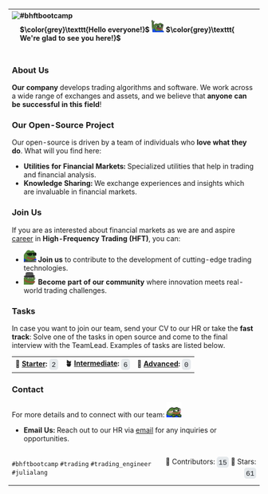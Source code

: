 <div>
<table>
  <tr>
    <th colspan=2 align=left>
    <img src=https://avatars.githubusercontent.com/u/154593302?s=200&v=4 height=80 align=left>
      <div align=left>
        #bhftbootcamp <br>
        $\color{grey}\texttt{Hello everyone!}$ <img src="https://github.com/bhftbootcamp/.github/blob/master/assets/pepe/hey.gif" width="25" height="25" /> $\color{grey}\texttt{ We're glad to see you here!}$
      </div>
    </th>
  </tr>
  <tr>
    <td colspan=2>
      <p>
        
### About Us

**Our company** develops trading algorithms and software.
We work across a wide range of exchanges and assets, and we believe that **anyone can be successful in this field**!

### Our Open-Source Project

Our open-source is driven by a team of individuals who **love what they do**. What will you find here:

- **Utilities for Financial Markets:** Specialized utilities that help in trading and financial analysis.
- **Knowledge Sharing:** We exchange experiences and insights which are invaluable in financial markets.

### Join Us

If you are as interested about financial markets as we are and aspire <a href=https://github.com/bhftbootcamp/.github/blob/master/careers/vacancies.md>career</a> in **High-Frequency Trading (HFT)**, you can:

- <img src=https://github.com/bhftbootcamp/.github/blob/master/assets/pepe/hackerman.gif height=25px> **Join us** to contribute to the development of cutting-edge trading technologies.
- <img src=https://github.com/bhftbootcamp/.github/blob/master/assets/pepe/greet.gif height=25px> **Become part of our community** where innovation meets real-world trading challenges.  

### Tasks

In case you want to join our team, send your CV to our HR or take the **fast track**: Solve one of the tasks in open source and come to the final interview with the TeamLead. Examples of tasks are listed below.

<table>
<tr>
<th>🌱 <a href="https://github.com/search?q=org%3Abhftbootcamp+is%3Aissue+is%3Aopen+label%3Astarter_task&type=issues" >Starter</a>:
<picture>
  <source media="(prefers-color-scheme: dark)" srcset=https://github.com/bhftbootcamp/.github/blob/master/assets/stats/dark/starter_task.svg>
  <source media="(prefers-color-scheme: light)" srcset=https://github.com/bhftbootcamp/.github/blob/master/assets/stats/light/starter_task.svg>
  <img src=https://github.com/bhftbootcamp/.github/blob/master/assets/stats/light/starter_task.svg height=22px align=center>
</picture>
</th>
<th>🪴 <a href="https://github.com/search?q=org%3Abhftbootcamp+is%3Aissue+is%3Aopen+label%3Aintermediate_task&type=issues" >Intermediate</a>:
<picture>
  <source media="(prefers-color-scheme: dark)" srcset=https://github.com/bhftbootcamp/.github/blob/master/assets/stats/dark/intermediate_task.svg>
  <source media="(prefers-color-scheme: light)" srcset=https://github.com/bhftbootcamp/.github/blob/master/assets/stats/light/intermediate_task.svg>
  <img src=https://github.com/bhftbootcamp/.github/blob/master/assets/stats/light/intermediate_task.svg height=22px align=center>
</picture>
</th>
<th>🌳 <a href="https://github.com/search?q=org%3Abhftbootcamp+is%3Aissue+is%3Aopen+label%3Aadvanced_task&type=issues" >Advanced</a>:
<picture>
  <source media="(prefers-color-scheme: dark)" srcset=https://github.com/bhftbootcamp/.github/blob/master/assets/stats/dark/advanced_task.svg>
  <source media="(prefers-color-scheme: light)" srcset=https://github.com/bhftbootcamp/.github/blob/master/assets/stats/light/advanced_task.svg>
  <img src=https://github.com/bhftbootcamp/.github/blob/master/assets/stats/light/advanced_task.svg height=22px align=center>
</picture>
</th>
</tr>
</table>

### Contact

For more details and to connect with our team: <img src=https://github.com/bhftbootcamp/.github/blob/master/assets/pepe/cute.gif height=30px>

- **Email Us:** Reach out to our HR via [email](mailto:epopova@bhft.com) for any inquiries or opportunities.
      </p>
    </td>
  </tr>
  <tr>
    <td>
<code>#bhftbootcamp</code> <code>#trading</code> <code>#trading_engineer</code>  <code>#julialang</code>
    </td>
    <td align=right>
👥 Contributors:
        <picture>
          <source media="(prefers-color-scheme: dark)" srcset=https://github.com/bhftbootcamp/.github/blob/master/assets/stats/dark/contributors.svg>
          <source media="(prefers-color-scheme: light)" srcset=https://github.com/bhftbootcamp/.github/blob/master/assets/stats/light/contributors.svg>
          <img src=https://github.com/bhftbootcamp/.github/blob/master/assets/stats/light/contributors.svg height=22px align=center>
        </picture>
🌟 Stars:
        <picture>
          <source media="(prefers-color-scheme: dark)" srcset=https://github.com/bhftbootcamp/.github/blob/master/assets/stats/dark/stargazers.svg>
          <source media="(prefers-color-scheme: light)" srcset=https://github.com/bhftbootcamp/.github/blob/master/assets/stats/light/stargazers.svg>
          <img src=https://github.com/bhftbootcamp/.github/blob/master/assets/stats/light/stargazers.svg height=22px align=center>
        </picture>
    </td>
  </tr>
</table>
</div>
